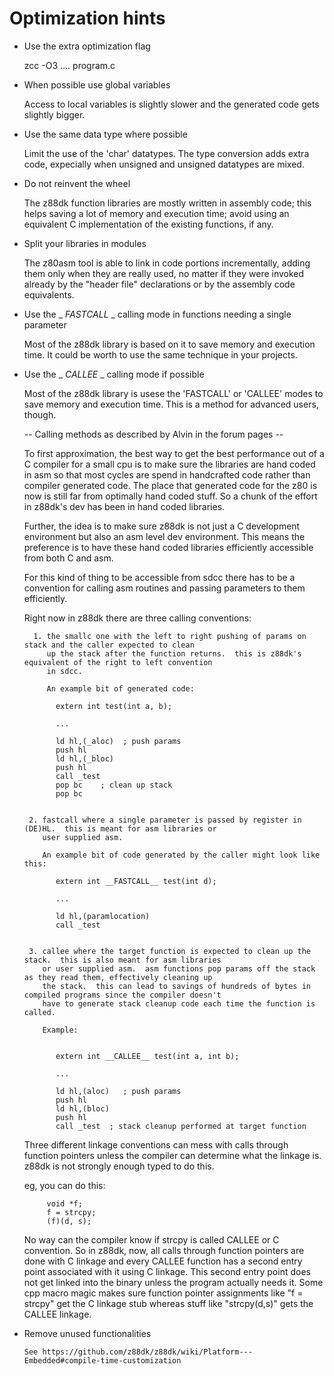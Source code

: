 # Optimization hints


*  Use the extra optimization flag

    zcc -O3 ....  program.c


*  When possible use global variables

    Access to local variables is slightly slower and the generated code
    gets slightly bigger.


*  Use the same data type where possible

    Limit the use of the 'char' datatypes.
    The type conversion adds extra code, expecially when unsigned and 
    unsigned datatypes are mixed.


*  Do not reinvent the wheel

    The z88dk function libraries are mostly written in assembly code; this
    helps saving a lot of memory and execution time; avoid using an equivalent
    C implementation of the existing functions, if any.


*  Split your libraries in modules

    The z80asm tool is able to link in code portions incrementally, 
    adding them only when they are really used, no matter if they were
    invoked already by the "header file" declarations or by the assembly
    code equivalents.


*  Use the _ _FASTCALL_ _ calling mode in functions needing a single parameter

    Most of the z88dk library is based on it to save memory and execution time.
    It could be worth to use the same technique in your projects.


*  Use the _ _CALLEE_ _ calling mode if possible

    Most of the z88dk library is usese the 'FASTCALL' or 'CALLEE' modes to save memory and execution time.
    This is a method for advanced users, though.  
      
      -- Calling methods as described by Alvin in the forum pages --
      
      To first approximation, the best way to get the best performance out of a C compiler for a small cpu
      is to make sure the libraries are hand coded in asm so that most cycles are spend in handcrafted code
      rather than compiler generated code.  The place that generated code for the z80 is now is still far
      from optimally hand coded stuff.   So a chunk of the effort in z88dk's dev has been in hand coded libraries.
      
      Further, the idea is to make sure z88dk is not just a C development environment but also an asm level dev
      environment.   This means the preference is to have these hand coded libraries efficiently accessible from
      both C and asm.
      
      For this kind of thing to be accessible from sdcc there has to be a convention for calling asm routines and
      passing parameters to them efficiently.
      
      Right now in z88dk there are three calling conventions:
      
         1. the smallc one with the left to right pushing of params on stack and the caller expected to clean
            up the stack after the function returns.  this is z88dk's equivalent of the right to left convention
            in sdcc.
            
            An example bit of generated code:
            
              extern int test(int a, b);
            
              ...
            
              ld hl,(_aloc)  ; push params
              push hl
              ld hl,(_bloc)
              push hl
              call _test
              pop bc    ; clean up stack
              pop bc
            
            
        2. fastcall where a single parameter is passed by register in (DE)HL.  this is meant for asm libraries or
           user supplied asm.
            
           An example bit of code generated by the caller might look like this:
            
              extern int __FASTCALL__ test(int d);
            
              ...
            
              ld hl,(paramlocation)
              call _test
            
            
        3. callee where the target function is expected to clean up the stack.  this is also meant for asm libraries
           or user supplied asm.  asm functions pop params off the stack as they read them, effectively cleaning up
           the stack.  this can lead to savings of hundreds of bytes in compiled programs since the compiler doesn't
           have to generate stack cleanup code each time the function is called.
            
           Example:
            
            
              extern int __CALLEE__ test(int a, int b);
            
              ...
            
              ld hl,(aloc)   ; push params
              push hl
              ld hl,(bloc)
              push hl
              call _test  ; stack cleanup performed at target function
            
            
      Three different linkage conventions can mess with calls through function pointers unless the compiler can
      determine what the linkage is.  z88dk is not strongly enough typed to do this.
            
      eg, you can do this:
            
            void *f;
            f = strcpy;
            (f)(d, s);
            
      No way can the compiler know if strcpy is called CALLEE or C convention.
      So in z88dk, now, all calls through function pointers are done with C linkage and every CALLEE function 
      has a second entry point associated with it using C linkage.  This second entry point does not get linked
      into the binary unless the program actually needs it.  Some cpp macro magic makes sure function pointer
      assignments like "f = strcpy" get the C linkage stub whereas stuff like "strcpy(d,s)" gets the CALLEE linkage.


* Remove unused functionalities

      See https://github.com/z88dk/z88dk/wiki/Platform---Embedded#compile-time-customization

